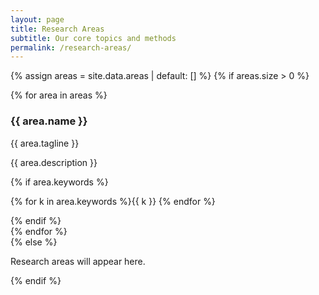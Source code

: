 ```yaml
---
layout: page
title: Research Areas
subtitle: Our core topics and methods
permalink: /research-areas/
---
```


{% assign areas = site.data.areas | default: [] %}
{% if areas.size > 0 %}
<div class="grid cols-2">
  {% for area in areas %}
  <article class="card">
    <h3>{{ area.name }}</h3>
    <p class="muted">{{ area.tagline }}</p>
    <p>{{ area.description }}</p>
    {% if area.keywords %}
      <p>
        {% for k in area.keywords %}<span class="chip">{{ k }}</span> {% endfor %}
      </p>
    {% endif %}
  </article>
  {% endfor %}
</div>
{% else %}
<p class="muted">Research areas will appear here.</p>
{% endif %}